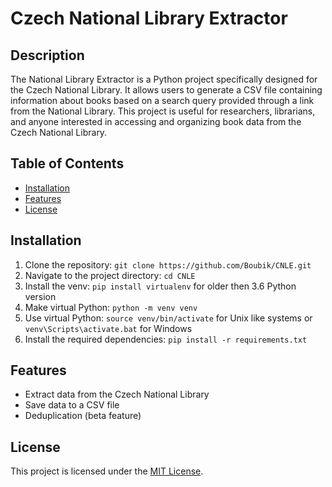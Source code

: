# Czech National Library Extractor

## Description

The National Library Extractor is a Python project specifically designed for the Czech National Library. It allows users to generate a CSV file containing information about books based on a search query provided through a link from the National Library. This project is useful for researchers, librarians, and anyone interested in accessing and organizing book data from the Czech National Library.

## Table of Contents

- [Installation](#installation)
- [Features](#features)
- [License](#license)

## Installation

1. Clone the repository: `git clone https://github.com/Boubik/CNLE.git`
1. Navigate to the project directory: `cd CNLE`
1. Install the venv: `pip install virtualenv` for older then 3.6 Python version
1. Make virtual Python: `python -m venv venv`
1. Use virtual Python: `source venv/bin/activate` for Unix like systems or `venv\Scripts\activate.bat` for Windows
1. Install the required dependencies: `pip install -r requirements.txt`

## Features

- Extract data from the Czech National Library
- Save data to a CSV file
- Deduplication (beta feature)

## License

This project is licensed under the [MIT License](LICENSE).
